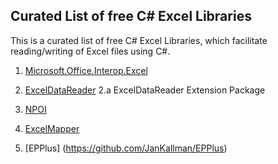 

## **Curated List of free C# Excel Libraries**

This is a curated list of free C# Excel Libraries, which facilitate reading/writing of Excel files using C#.

1. [Microsoft.Office.Interop.Excel](https://docs.microsoft.com/en-us/dotnet/csharp/programming-guide/interop/how-to-access-office-onterop-objects)

2. [ExcelDataReader](https://github.com/ExcelDataReader/ExcelDataReader) 
2.a ExcelDataReader Extension Package

3. [NPOI](https://github.com/dotnetcore/NPOI)

4. [ExcelMapper](https://github.com/hughbe/excel-mapper)

5. [EPPlus] (https://github.com/JanKallman/EPPlus)
